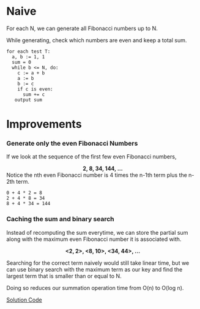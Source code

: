 # Naive
For each N, we can generate all Fibonacci numbers up to N. 

While generating, check which numbers are even and keep a total sum. 

```
for each test T:
  a, b := 1, 1
  sum = 0
  while b <= N, do:
    c := a + b
    a := b
    b := c
    if c is even:
      sum += c
   output sum
```

# Improvements

### Generate only the even Fibonacci Numbers
If we look at the sequence of the first few even Fibonacci numbers,
  <div align='center'><b>2, 8, 34, 144, ...</b></div>
 Notice the nth even Fibonacci number is 4 times the n-1th term plus the n-2th term.

```
0 + 4 * 2 = 8
2 + 4 * 8 = 34
8 + 4 * 34 = 144
```
### Caching the sum and binary search
Instead of recomputing the sum everytime, we can store the partial sum along with the maximum even Fibonacci number it is associated with.
<div align='center'> <b> <2, 2>, <8, 10>, <34, 44>, ... </b> </div>

Searching for the correct term naively would still take linear time, but we can use binary search with the maximum term as our key 
and find the largest term that is smaller than or equal to N.

Doing so reduces our summation operation time from O(n) to O(log n).

[Solution Code](https://github.com/zhaohanson1/project_euler_plus/blob/master/2%20-%20Even%20Fibonacci%20numbers/solution.py)
